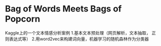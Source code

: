 # Bag of Words Meets Bags of Popcorn

Kaggle上的一个文本情感分析案例
1.基本文本预处理（网页解析，文本抽取， 正则表达式等）
2.用word2vec来构建词向量，机器学习的随机森林作为分类器
